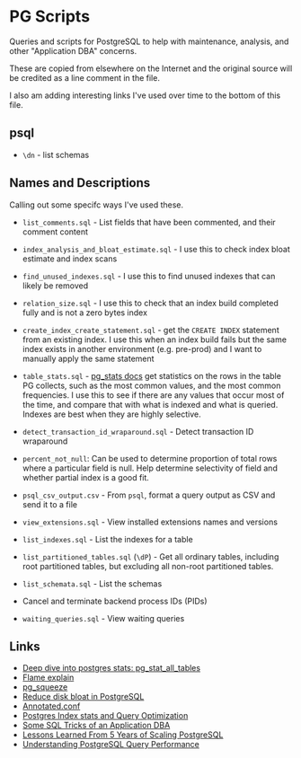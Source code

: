 # PG Scripts

Queries and scripts for PostgreSQL to help with maintenance, analysis, and other "Application DBA" concerns.

These are copied from elsewhere on the Internet and the original source will be credited as a line comment in the file.

I also am adding interesting links I've used over time to the bottom of this file.

## psql

* `\dn` - list schemas

## Names and Descriptions

Calling out some specifc ways I've used these.

* `list_comments.sql` - List fields that have been commented, and their comment content

* `index_analysis_and_bloat_estimate.sql` - I use this to check index bloat estimate and index scans

* `find_unused_indexes.sql` - I use this to find unused indexes that can likely be removed

* `relation_size.sql` - I use this to check that an index build completed fully and is not a zero bytes index

* `create_index_create_statement.sql` - get the `CREATE INDEX` statement from an existing index. I use this when an index build fails but the same index exists in another environment (e.g. pre-prod) and I want to manually apply the same statement

* `table_stats.sql` - [pg_stats docs](https://www.postgresql.org/docs/9.3/view-pg-stats.html) get statistics on the rows in the table PG collects, such as the most common values, and the most common frequencies. I use this to see if there are any values that occur most of the time, and compare that with what is indexed and what is queried. Indexes are best when they are highly selective.

* `detect_transaction_id_wraparound.sql` - Detect transaction ID wraparound

* `percent_not_null`: Can be used to determine proportion of total rows where a particular field is null. Help determine selectivity of field and whether partial index is a good fit.

* `psql_csv_output.csv` - From `psql`, format a query output as CSV and send it to a file

* `view_extensions.sql` - View installed extensions names and versions

* `list_indexes.sql` - List the indexes for a table

* `list_partitioned_tables.sql` (`\dP`) - Get all ordinary tables, including root partitioned tables, but excluding all non-root partitioned tables.

* `list_schemata.sql` - List the schemas

* Cancel and terminate backend process IDs (PIDs)

* `waiting_queries.sql` - View waiting queries

## Links

* [Deep dive into postgres stats: pg_stat_all_tables](https://dataegret.com/2017/04/deep-dive-into-postgres-stats-pg_stat_all_tables/)
* [Flame explain](https://flame-explain.com/visualize/input)
* [pg_squeeze](https://github.com/cybertec-postgresql/pg_squeeze)
* [Reduce disk bloat in PostgreSQL](https://www.redpill-linpro.com/sysadvent/2017/12/08/pg_repack.html)
* [Annotated.conf](https://github.com/jberkus/annotated.conf)
* [Postgres Index stats and Query Optimization](https://sgerogia.github.io/Postgres-Index-And-Queries/)
* [Some SQL Tricks of an Application DBA](https://hakibenita.com/sql-tricks-application-dba)
* [Lessons Learned From 5 Years of Scaling PostgreSQL](https://onesignal.com/blog/lessons-learned-from-5-years-of-scaling-postgresql/)
* [Understanding PostgreSQL Query Performance](https://pgdash.io/blog/understanding-postgres-query-performance.html)
